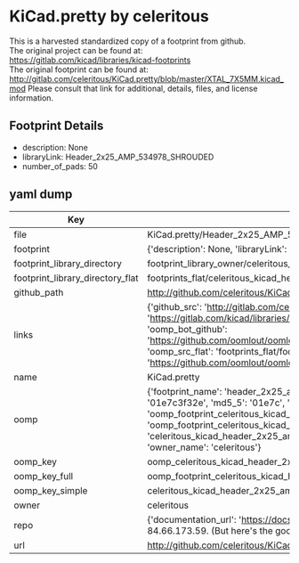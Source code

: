 # KiCad.pretty by celeritous  
This is a harvested standardized copy of a footprint from github.  
The original project can be found at:  
https://gitlab.com/kicad/libraries/kicad-footprints  
The original footprint can be found at:
http://gitlab.com/celeritous/KiCad.pretty/blob/master/XTAL_7X5MM.kicad_mod
Please consult that link for additional, details, files, and license information.  
## Footprint Details
* description: None  
* libraryLink: Header_2x25_AMP_534978_SHROUDED  
* number_of_pads: 50  
## yaml dump  
| Key | Value |  
| --- | --- |  
| file | KiCad.pretty/Header_2x25_AMP_534978_SHROUDED.kicad_mod |  
| footprint | {'description': None, 'libraryLink': 'Header_2x25_AMP_534978_SHROUDED', 'number_of_pads': 50} |  
| footprint_library_directory | footprint_library_owner/celeritous_KiCad.pretty |  
| footprint_library_directory_flat | footprints_flat/celeritous_kicad_header_2x25_amp_534978_shrouded/working |  
| github_path | http://github.com/celeritous/KiCad.pretty/blob/master/Header_2x25_AMP_534978_SHROUDED.kicad_mod |  
| links | {'github_src': 'http://gitlab.com/celeritous/KiCad.pretty/blob/master/XTAL_7X5MM.kicad_mod', 'github_src_repo': 'https://gitlab.com/kicad/libraries/kicad-footprints', 'oomp_bot': 'footprints/celeritous_kicad_header_2x25_amp_534978_shrouded/working', 'oomp_bot_github': 'https://github.com/oomlout/oomlout_oomp_footprint_bot/tree/main/footprints/celeritous_kicad_header_2x25_amp_534978_shrouded/working', 'oomp_src_flat': 'footprints_flat/footprints_flat/celeritous_kicad_header_2x25_amp_534978_shrouded/working', 'oomp_src_flat_github': 'https://github.com/oomlout/oomlout_oomp_footprint_src/tree/main/footprints_flat/celeritous_kicad_header_2x25_amp_534978_shrouded/working'} |  
| name | KiCad.pretty |  
| oomp | {'footprint_name': 'header_2x25_amp_534978_shrouded', 'library_name': 'kicad', 'md5': '01e7c3f32e3e2e20f7474c2e7a30608d', 'md5_10': '01e7c3f32e', 'md5_5': '01e7c', 'md5_6': '01e7c3', 'oomp_key': 'oomp_celeritous_kicad_header_2x25_amp_534978_shrouded', 'oomp_key_extra': 'oomp_footprint_celeritous_kicad_header_2x25_amp_534978_shrouded', 'oomp_key_full': 'oomp_footprint_celeritous_kicad_header_2x25_amp_534978_shrouded_01e7c3', 'oomp_key_simple': 'celeritous_kicad_header_2x25_amp_534978_shrouded', 'original_filename': 'KiCad.pretty/Header_2x25_AMP_534978_SHROUDED.kicad_mod', 'owner_name': 'celeritous'} |  
| oomp_key | oomp_celeritous_kicad_header_2x25_amp_534978_shrouded |  
| oomp_key_full | oomp_footprint_celeritous_kicad_header_2x25_amp_534978_shrouded |  
| oomp_key_simple | celeritous_kicad_header_2x25_amp_534978_shrouded |  
| owner | celeritous |  
| repo | {'documentation_url': 'https://docs.github.com/rest/overview/resources-in-the-rest-api#rate-limiting', 'message': "API rate limit exceeded for 84.66.173.59. (But here's the good news: Authenticated requests get a higher rate limit. Check out the documentation for more details.)"} |  
| url | http://github.com/celeritous/KiCad.pretty |  

